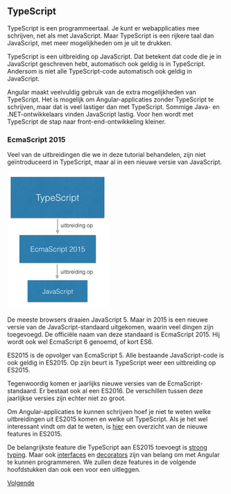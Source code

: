 ## TypeScript

TypeScript is een programmeertaal. Je kunt er webapplicaties mee schrijven, net als met JavaScript. Maar TypeScript is
een rijkere taal dan JavaScript, met meer mogelijkheden om je uit te drukken.

TypeScript is een uitbreiding op JavaScript. Dat betekent dat code die je in JavaScript geschreven hebt, automatisch ook 
geldig is in TypeScript. Andersom is niet alle TypeScript-code automatisch ook geldig in JavaScript.

Angular maakt veelvuldig gebruik van de extra mogelijkheden van TypeScript. Het is mogelijk om Angular-applicaties 
zonder TypeScript te schrijven, maar dat is veel lastiger dan met TypeScript. Sommige Java- en .NET-ontwikkelaars 
vinden JavaScript lastig. Voor hen wordt met TypeScript de stap naar front-end-ontwikkeling kleiner.

### EcmaScript 2015

Veel van de uitbreidingen die we in deze tutorial behandelen, zijn niet ge&iuml;ntroduceerd in TypeScript, maar al in
een nieuwe versie van JavaScript. 

![TypeScript is een uitbreiding op EcmaScript 2015. EcmaScript 2015 is een uitbreiding op JavaScript.](03.typescript.png)

De meeste browsers draaien JavaScript 5. Maar in 2015 is een nieuwe versie van de
JavaScript-standaard uitgekomen, waarin veel dingen zijn toegevoegd. De offici&euml;le naam van deze standaard is 
EcmaScript 2015. Hij wordt ook wel EcmaScript 6 genoemd, of kort ES6.

ES2015 is de opvolger van EcmaScript 5. Alle bestaande JavaScript-code is ook geldig in ES2015. Op zijn beurt is 
TypeScript weer een uitbreiding op ES2015. 

Tegenwoordig komen er jaarlijks nieuwe versies van de EcmaScript-standaard. 
Er bestaat ook al een ES2016. De verschillen tussen deze jaarlijkse versies zijn echter niet zo groot.

Om Angular-applicaties te kunnen schrijven hoef je niet te weten welke uitbreidingen uit ES2015 komen en welke uit 
TypeScript. Als je het wel interessant vindt om dat te weten, is [hier](http://es6-features.org/) een overzicht van de
nieuwe features in ES2015.

De belangrijkste feature die TypeScript aan ES2015 toevoegt is 
[strong typing](https://en.wikipedia.org/wiki/Type_safety). Maar ook 
[interfaces](https://www.typescriptlang.org/docs/handbook/interfaces.html) en 
[decorators](https://www.typescriptlang.org/docs/handbook/decorators.html) zijn van belang om met Angular te kunnen 
programmeren. We zullen deze features in de volgende hoofdstukken dan ook een voor een uitleggen. 

[Volgende](04.transpiler.md)